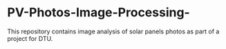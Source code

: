 # PV-Photos-Image-Processing-
This repository contains image analysis of solar panels photos as part of a project for DTU.
